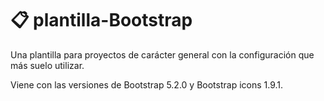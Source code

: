 # 📋 plantilla-Bootstrap

Una plantilla para proyectos de carácter general con la configuración que más suelo utilizar.

Viene con las versiones de Bootstrap 5.2.0 y Bootstrap icons 1.9.1.

